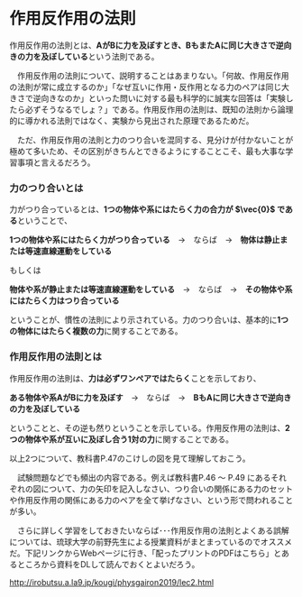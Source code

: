 # 作用反作用の法則



作用反作用の法則とは、**AがBに力を及ぼすとき、BもまたAに同じ大きさで逆向きの力を及ぼしている**という法則である。

　作用反作用の法則について、説明することはあまりない。「何故、作用反作用の法則が常に成立するのか」「なぜ互いに作用・反作用となる力のペアは同じ大きさで逆向きなのか」といった問いに対する最も科学的に誠実な回答は「実験したら必ずそうなるでしょ？」である。作用反作用の法則は、既知の法則から論理的に導かれる法則ではなく、実験から見出された原理であるためだ。

　ただ、作用反作用の法則と力のつり合いを混同する、見分けが付かないことが極めて多いため、その区別がきちんとできるようにすることこそ、最も大事な学習事項と言えるだろう。



### 力のつり合いとは

力がつり合っているとは、**1つの物体や系にはたらく力の合力が $\vec{0}$ である**ということで、

**1つの物体や系にはたらく力がつり合っている**　→　ならば　→　**物体は静止または等速直線運動をしている**

もしくは

**物体や系が静止または等速直線運動をしている**　→　ならば　→　**その物体や系にはたらく力はつり合っている**

ということが、慣性の法則により示されている。力のつり合いは、基本的に**1つの物体にはたらく複数の力**に関することである。



### 作用反作用の法則とは

作用反作用の法則は、**力は必ずワンペアではたらく**ことを示しており、

**ある物体や系AがBに力を及ぼす**　→　ならば　→　**BもAに同じ大きさで逆向きの力を及ぼしている**

ということと、その逆も然りということを示している。作用反作用の法則は、**2つの物体や系が互いに及ぼし合う1対の力**に関することである。



以上2つについて、教科書P.47のこけしの図を見て理解しておこう。



　試験問題などでも頻出の内容である。例えば教科書P.46 ～ P.49 にあるそれぞれの図について、力の矢印を記入しなさい、つり合いの関係にある力のセットや作用反作用の関係にある力のペアを全て挙げなさい、という形で問われることが多い。

　さらに詳しく学習をしておきたいならば･･･作用反作用の法則とよくある誤解については、琉球大学の前野先生による授業資料がまとまっているのでオススメだ。下記リンクからWebページに行き、「配ったプリントのPDFはこちら」とあるところから資料をDLして読んでおくとよいだろう。

http://irobutsu.a.la9.jp/kougi/physgairon2019/lec2.html